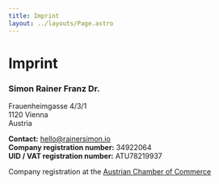 ```yaml
---
title: Imprint
layout: ../layouts/Page.astro
---
```


# Imprint

### Simon Rainer Franz Dr.

Frauenheimgasse 4/3/1 <br/>
1120 Vienna <br/>
Austria

__Contact:__ hello@rainersimon.io <br/>
__Company registration number:__ 34922064 <br/>
__UID / VAT registration number:__ ATU78219937

Company registration at the [Austrian Chamber of Commerce](https://firmen.wko.at/dipl-ing-dr-rainer-franz-simon/wien/?firmaid=6866db8a-85c7-4182-a41b-b004469084f1)